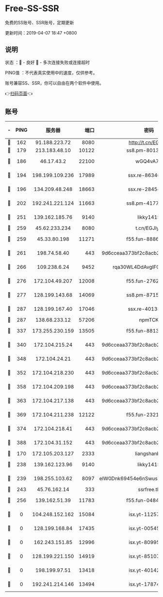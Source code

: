 # Free-SS-SSR

免费的SS账号、SSR账号，定期更新

更新时间：2019-04-07 18:47 +0800

## 说明

状态     ：🙂 - 良好 🙁 - 多次连接失败或连接超时

PING值   ：不代表真实使用中的速度，仅供参考。

账号兼容SS、SSR，你可以自由在两个软件中使用。

👉[扫码页面](https://liesauer.github.io/Free-SS-SSR/)👈

## 账号

|-|PING|服务器|端口|密码|加密方式|区域|
|:----:|:----:|:-----:|-----:|:----:|:----:|:----:|
|🙂|162|91.188.223.72|8080|http://t.cn/EGJIyrl|rc4-md5|RU|
|🙂|179|213.183.48.10|10122|ss8.pm-80138879|rc4-md5|RU|
|🙂|186|46.17.43.2|22100|wGQ4vA7D|aes-256-gcm|RU|
|🙂|194|198.199.109.236|17989|ssx.re-86346346|aes-256-cfb|US|
|🙂|196|134.209.48.248|18663|ssx.re-28454131|aes-256-cfb|US|
|🙂|202|192.241.221.124|11663|ss8.pm-41772299|aes-256-cfb|US|
|🙂|251|139.162.185.76|9140|likky1415|aes-256-cfb|DE|
|🙂|259|45.62.233.234|8080|t.cn/EGJIyrl|rc4-md5|CA|
|🙂|259|45.33.80.198|11271|f55.fun-88868016|aes-256-cfb|US|
|🙂|261|198.74.58.40|443|9d6cceaa373bf2c8acb22e60b6a58be6|aes-256-cfb|US|
|🙂|266|109.238.6.24|9452|rqa30WL4DdAvgIFG6Fs3znzTa|aes-256-cfb|FR|
|🙂|276|172.104.49.207|12008|f55.fun-27622022|aes-256-cfb|SG|
|🙂|277|128.199.143.68|14069|ss8.pm-87154822|aes-256-cfb|SG|
|🙂|287|128.199.167.40|17046|ssx.re-40133185|aes-256-cfb|SG|
|🙂|287|138.68.233.12|57206|npmTCK|rc4-md5|US|
|🙂|337|173.255.230.159|13505|f55.fun-88132244|aes-256-cfb|US|
|🙂|340|172.104.215.24|443|9d6cceaa373bf2c8acb22e60b6a58be6|aes-256-cfb|US|
|🙂|348|172.104.24.21|443|9d6cceaa373bf2c8acb22e60b6a58be6|aes-256-cfb|US|
|🙂|352|172.104.218.230|443|9d6cceaa373bf2c8acb22e60b6a58be6|aes-256-cfb|US|
|🙂|358|172.104.209.198|443|9d6cceaa373bf2c8acb22e60b6a58be6|aes-256-cfb|US|
|🙂|363|172.104.217.138|443|9d6cceaa373bf2c8acb22e60b6a58be6|aes-256-cfb|US|
|🙂|369|172.104.211.238|12122|f55.fun-23214357|aes-256-cfb|US|
|🙂|374|172.104.218.41|443|9d6cceaa373bf2c8acb22e60b6a58be6|aes-256-cfb|US|
|🙂|388|172.104.31.152|443|9d6cceaa373bf2c8acb22e60b6a58be6|aes-256-cfb|US|
|🙂|170|172.105.203.127|2333|liangshanbo|chacha20|JP|
|🙂|238|139.162.123.96|9140|likky1415|aes-256-cfb|JP|
|🙂|239|198.255.103.62|8097|eIW0Dnk69454e6nSwuspv9DmS201tQ0D|aes-256-cfb|US|
|🙂|243|45.76.162.14|333|ssrfree.tk|rc4|SG|
|🙂|256|139.162.51.39|11783|f55.fun-04843983|aes-256-cfb|SG|
|🙁|0|104.248.152.162|15084|isx.yt-11257150|aes-256-cfb|SG|
|🙁|0|128.199.168.84|17435|isx.yt-00545215|aes-256-cfb|SG|
|🙁|0|162.243.151.85|12996|isx.yt-80995578|aes-256-cfb|US|
|🙁|0|128.199.221.150|14919|isx.yt-85107538|aes-256-cfb|SG|
|🙁|0|198.199.97.51|13418|isx.yt-40142272|aes-256-cfb|US|
|🙁|0|192.241.214.146|13494|isx.yt-17874005|aes-256-cfb|US|
